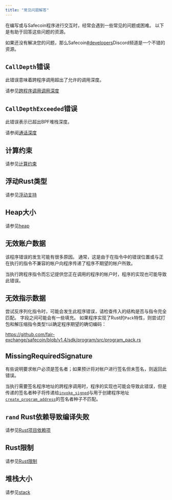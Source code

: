 ```yaml
---
title: "常见问题解答"
---
```


在编写或与Safecoin程序进行交互时，经常会遇到一些常见的问题或困难。 以下是有助于回答这些问题的资源。

如果还没有解决您的问题，那么Safecoin[#developers](https://discord.gg/RxeGBH)Discord频道是一个不错的资源。

## `CallDepth`错误

此错误意味着跨程序调用超出了允许的调用深度。

请参见[跨程序调用调用深度](developing/programming-model/calling-between-programs.md#call-depth)

## `CallDepthExceeded`错误

此错误表示已超出BPF堆栈深度。

请参阅[通话深度](overview.md#call-depth)

## 计算约束

请参见[计算约束](developing/programming-model/runtime.md#compute-budget)

## 浮动Rust类型

请参见[浮动支持](overview.md#float-support)

## Heap大小

请参见[heap](overview.md#heap)

## 无效账户数据

该程序错误的发生可能有很多原因。 通常，这是由于在指令中的错误位置或与正在执行的指令不兼容的帐户向程序传递了程序不期望的帐户所致。

当执行跨程序指令而忘记提供您正在调用的程序的帐户时，程序的实现也可能导致此错误。

## 无效指示数据

尝试反序列化指令时，可能会发生此程序错误，请检查传入的结构是否与指令完全匹配。 字段之间可能会有一些填充。 如果程序实现了Rust的`Pack`特性，则尝试打包和解压缩指令类型`T`以确定程序期望的确切编码：

https://github.com/fair-exchange/safecoin/blob/v1.4/sdk/program/src/program_pack.rs

## MissingRequiredSignature

有些说明要求帐户必须是签名者；如果预计将对帐户进行签名但未签名，则返回此错误。

当执行需要签名程序地址的跨程序调用时，程序的实现也可能会导致此错误，但是传递的签名者种子将传递给[`invoke_signed`](developing/programming-model/calling-between-programs.md)与用于创建程序地址[`create_program_address`](developing/programming-model/calling-between-programs.md#program-derived-addresses)的签名者种子不匹配。

## `rand` Rust依赖导致编译失败

请参见[Rust项目依赖项](developing-rust.md#project-dependencies)

## Rust限制

请参见[Rust限制](developing-rust.md#restrictions)

## 堆栈大小

请参见[stack](overview.md#stack)